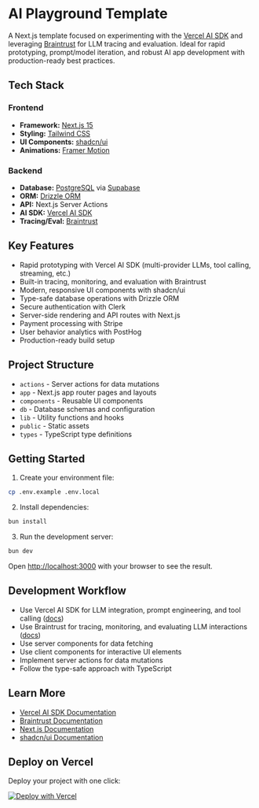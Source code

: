 # AI Playground Template

A Next.js template focused on experimenting with the [Vercel AI SDK](https://sdk.vercel.ai/docs/introduction) and leveraging [Braintrust](https://www.braintrust.dev/docs/start) for LLM tracing and evaluation. Ideal for rapid prototyping, prompt/model iteration, and robust AI app development with production-ready best practices.

## Tech Stack

### Frontend
- **Framework:** [Next.js 15](https://nextjs.org)
- **Styling:** [Tailwind CSS](https://tailwindcss.com)
- **UI Components:** [shadcn/ui](https://ui.shadcn.com)
- **Animations:** [Framer Motion](https://www.framer.com/motion/)

### Backend
- **Database:** [PostgreSQL](https://www.postgresql.org/) via [Supabase](https://supabase.com/)
- **ORM:** [Drizzle ORM](https://orm.drizzle.team/)
- **API:** Next.js Server Actions
- **AI SDK:** [Vercel AI SDK](https://sdk.vercel.ai/docs/introduction)
- **Tracing/Eval:** [Braintrust](https://www.braintrust.dev/docs/start)

## Key Features

- Rapid prototyping with Vercel AI SDK (multi-provider LLMs, tool calling, streaming, etc.)
- Built-in tracing, monitoring, and evaluation with Braintrust
- Modern, responsive UI components with shadcn/ui
- Type-safe database operations with Drizzle ORM
- Secure authentication with Clerk
- Server-side rendering and API routes with Next.js
- Payment processing with Stripe
- User behavior analytics with PostHog
- Production-ready build setup

## Project Structure

- `actions` - Server actions for data mutations
- `app` - Next.js app router pages and layouts
- `components` - Reusable UI components
- `db` - Database schemas and configuration
- `lib` - Utility functions and hooks
- `public` - Static assets
- `types` - TypeScript type definitions

## Getting Started

1. Create your environment file:
```bash
cp .env.example .env.local
```

2. Install dependencies:
```bash
bun install
```

3. Run the development server:
```bash
bun dev
```

Open [http://localhost:3000](http://localhost:3000) with your browser to see the result.

## Development Workflow

- Use Vercel AI SDK for LLM integration, prompt engineering, and tool calling ([docs](https://sdk.vercel.ai/docs/introduction))
- Use Braintrust for tracing, monitoring, and evaluating LLM interactions ([docs](https://www.braintrust.dev/docs/start))
- Use server components for data fetching
- Use client components for interactive UI elements
- Implement server actions for data mutations
- Follow the type-safe approach with TypeScript

## Learn More

- [Vercel AI SDK Documentation](https://sdk.vercel.ai/docs/introduction)
- [Braintrust Documentation](https://www.braintrust.dev/docs/start)
- [Next.js Documentation](https://nextjs.org/docs)
- [shadcn/ui Documentation](https://ui.shadcn.com)

## Deploy on Vercel

Deploy your project with one click:

[![Deploy with Vercel](https://vercel.com/button)](https://vercel.com/new/clone?repository-url=https://github.com/yourusername/ai-playground-template)
